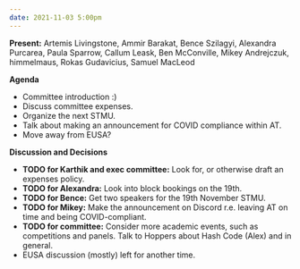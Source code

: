 ```yaml
---
date: 2021-11-03 5:00pm
---
```


**Present:** Artemis Livingstone, Ammir Barakat, Bence Szilagyi, Alexandra Purcarea, Paula Sparrow, Callum Leask, Ben McConville, Mikey Andrejczuk, himmelmaus, Rokas Gudavicius, Samuel MacLeod

**Agenda**

- Committee introduction :)
- Discuss committee expenses.
- Organize the next STMU.
- Talk about making an announcement for COVID compliance within AT.
- Move away from EUSA?

**Discussion and Decisions**

- **TODO for Karthik and exec committee:** Look for, or otherwise draft an expenses policy.
- **TODO for Alexandra:** Look into block bookings on the 19th.
- **TODO for Bence:** Get two speakers for the 19th November STMU.
- **TODO for Mikey:** Make the announcement on Discord r.e. leaving AT on time and being COVID-compliant.
- **TODO for committee:** Consider more academic events, such as competitions and panels. Talk to Hoppers about Hash Code (Alex) and in general.
- EUSA discussion (mostly) left for another time.
